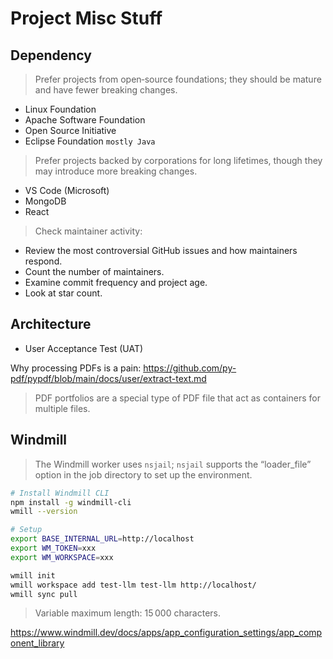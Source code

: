 # Project Misc Stuff

## Dependency

> Prefer projects from open‑source foundations; they should be mature and have fewer breaking changes.

- Linux Foundation
- Apache Software Foundation
- Open Source Initiative
- Eclipse Foundation `mostly Java`

> Prefer projects backed by corporations for long lifetimes, though they may introduce more breaking changes.

- VS Code (Microsoft)
- MongoDB
- React

> Check maintainer activity:

- Review the most controversial GitHub issues and how maintainers respond.
- Count the number of maintainers.
- Examine commit frequency and project age.
- Look at star count.

## Architecture

- User Acceptance Test (UAT)

Why processing PDFs is a pain:
<https://github.com/py-pdf/pypdf/blob/main/docs/user/extract-text.md>

> PDF portfolios are a special type of PDF file that act as containers for multiple files.

## Windmill

> The Windmill worker uses `nsjail`; `nsjail` supports the “loader_file” option in the job directory to set up the environment.

```bash
# Install Windmill CLI
npm install -g windmill-cli
wmill --version

# Setup
export BASE_INTERNAL_URL=http://localhost
export WM_TOKEN=xxx
export WM_WORKSPACE=xxx

wmill init
wmill workspace add test-llm test-llm http://localhost/
wmill sync pull
```

> Variable maximum length: 15 000 characters.

<https://www.windmill.dev/docs/apps/app_configuration_settings/app_component_library>

